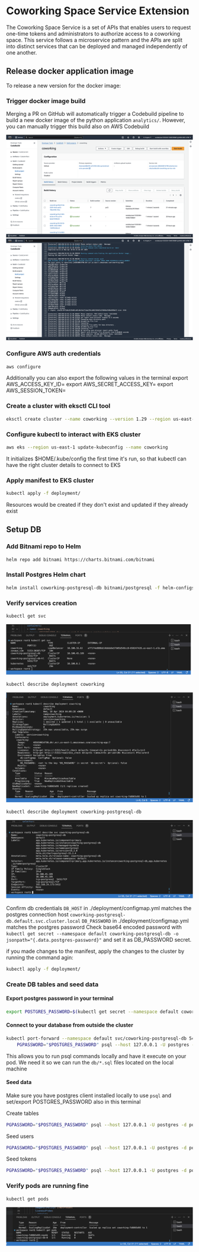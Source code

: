 # Coworking Space Service Extension

The Coworking Space Service is a set of APIs that enables users to request one-time tokens and administrators to authorize access to a coworking space. This service follows a microservice pattern and the APIs are split into distinct services that can be deployed and managed independently of one another.

## Release docker application image

To release a new version for the docker image:

### Trigger docker image build

Merging a PR on GitHub will automatically trigger a Codebuild pipeline to build a new docker image of the python application `analytics/`.
However, you can manually trigger this build also on AWS Codebuild

![code-build](./screenshots/code-build-dashboard.png)
![code-build-ecr-push](./screenshots/code-build-dashboard-2.png)

### Configure AWS auth credentials


```bash
aws configure
```
Additionally you can also export the following values in the terminal 
export AWS_ACCESS_KEY_ID=
export AWS_SECRET_ACCESS_KEY=
export AWS_SESSION_TOKEN=


### Create a cluster with eksctl CLI tool

```bash
eksctl create cluster --name coworking --version 1.29 --region us-east-1 --nodegroup-name coworking-nodes --node-type t3.small --nodes 1 --nodes-min 1 --nodes-max 2
```

### Configure kubectl to interact with EKS cluster


```bash
aws eks --region us-east-1 update-kubeconfig --name coworking
```

It initializes $HOME/.kube/config the first time it's run, so that kubectl can have the right cluster details to connect to EKS


### Apply manifest to EKS cluster

```bash
kubectl apply -f deployment/
```

Resources would be created if they don't exist and updated if they already exist

## Setup DB

### Add Bitnami repo to Helm

```bash
helm repo add bitnami https://charts.bitnami.com/bitnami
```

### Install Postgres Helm chart

```bash
helm install coworking-postgresql-db bitnami/postgresql -f helm-configs/helm-postgresql-values.yaml 
```

### Verify services creation

```bash
kubectl get svc
```

![service-list](./screenshots/service-list.png)

```bash
kubectl describe deployment coworking
```

![describe-app-service](./screenshots/describe-app-service.png)

```bash
kubectl describe deployment coworking-postgresql-db
```

![describe-db-service](./screenshots/describe-db-service.png)


Confirm db credentials
`DB_HOST` in ./deployment/configmap.yml matches the postgres connection host `coworking-postgresql-db.default.svc.cluster.local`
`DB_PASSWORD` in ./deployment/configmap.yml matches the postgres password
Check base64 encoded password with `kubectl get secret --namespace default coworking-postgresql-db -o jsonpath="{.data.postgres-password}"` and set it as DB_PASSWORD secret.

if you made changes to the manifest, apply the changes to the cluster by running the command agin:  

```bash
kubectl apply -f deployment/
```

### Create DB tables and seed data

#### Export postgres password in your terminal

```bash
export POSTGRES_PASSWORD=$(kubectl get secret --namespace default coworking-postgresql-db -o jsonpath="{.data.postgres-password}" | base64 -d)
```

#### Connect to your database from outside the cluster 

```bash
kubectl port-forward --namespace default svc/coworking-postgresql-db 5432:5432 &
    PGPASSWORD="$POSTGRES_PASSWORD" psql --host 127.0.0.1 -U postgres -d postgres -p 5432
```

This allows you to run psql commands locally and have it execute on your pod. We need it so we can run the `db/*.sql` files  located on the local machine

#### Seed data
Make sure you have postgres client installed locally to use `psql` and set/export POSTGRES_PASSWORD also in this terminal

Create tables
```bash
PGPASSWORD="$POSTGRES_PASSWORD" psql --host 127.0.0.1 -U postgres -d postgres -p 5432 < db/1_create_tables.sql
```

Seed users

```bash
PGPASSWORD="$POSTGRES_PASSWORD" psql --host 127.0.0.1 -U postgres -d postgres -p 5432 < db/2_seed_users.sql 
```

Seed tokens

```bash
PGPASSWORD="$POSTGRES_PASSWORD" psql --host 127.0.0.1 -U postgres -d postgres -p 5432 < db/3_seed_tokens.sql 
```

### Verify pods are running fine

```bash
kubectl get pods
```

![pod-list](./screenshots/pod-list.png)
